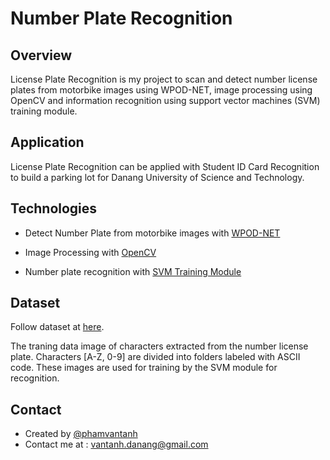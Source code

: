 # Number Plate Recognition

## Overview

License Plate Recognition is my project to scan and detect number license plates from motorbike images using WPOD-NET, image processing using OpenCV and information recognition using support vector machines (SVM) training module.

## Application

License Plate Recognition can be applied with Student ID Card Recognition to build a parking lot for Danang University of Science and Technology.

## Technologies

- Detect Number Plate from motorbike images with [WPOD-NET](https://openaccess.thecvf.com/content_ECCV_2018/papers/Sergio_Silva_License_Plate_Detection_ECCV_2018_paper.pdf)

- Image Processing with [OpenCV](https://docs.opencv.org/master/index.html)

- Number plate recognition with [SVM Training Module](https://course.ccs.neu.edu/cs5100f11/resources/jakkula.pdf)

## Dataset
Follow dataset at [here](<dataset>).

The traning data image of characters extracted from the number license plate. Characters [A-Z, 0-9] are divided into folders labeled with ASCII code. These images are used for training by the SVM module for recognition.

## Contact

- Created by [@phamvantanh](https://www.facebook.com/phamvantanh12/) 
- Contact me at : vantanh.danang@gmail.com
